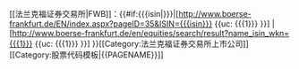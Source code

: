 [[法兰克福证券交易所|FWB]]：{{#if:{{{isin|}}}|[http://www.boerse-frankfurt.de/EN/index.aspx?pageID=35&ISIN={{{isin}}} {{uc: {{{1}}} }}]
|[http://www.boerse-frankfurt.de/en/equities/search/result?name_isin_wkn={{{1}}} {{uc: {{{1}}} }}]
}}<includeonly>[[Category:法兰克福证券交易所上市公司]]</includeonly><noinclude>
[[Category:股票代码模板|{{PAGENAME}}]]
</noinclude>